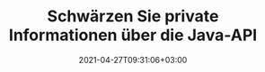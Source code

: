 ---
############################# Static ############################
layout: "product"
date: 2021-04-27T09:31:06+03:00
draft: false

product: "Redaction"
product_tag: "redaction"
platform: "Java"
platform_tag: "java"

############################# Head ############################
head_title: "Java-Schwärzungs-API | Verstecken Sie vertrauliche Daten aus PDF Word Excel Image"
head_description: "API zum Schwärzen von Java-Dokumenten – Verstecken Sie persönliche Daten aus PDF-, Word-, Excel-, PowerPoint-Präsentationen und Rasterbildern durch verschiedene Schwärzungstypen."

############################# Header ############################
title: "Schwärzen Sie private Informationen über die Java-API"
description: "Schließen oder verbergen Sie persönliche Informationen und Metadaten aus Dokumenten, Arbeitsblättern, Präsentationen, PDF- und Rasterbilddateien mithilfe der Java-Schwärzungs-API."
button:
    enable: true

############################# SubMenu ############################
submenu:
    enable: true
    
    left:
        img_alt: "GroupDocs.Redaction for Java"
        image: "/border/groupdocs-redaction-java.svg"
        product: "GroupDocs.Redaction"
        platform: "Java"

    middle:
        button:
            # button loop
            - link: "#overview"
              text: "Überblick"

            # button loop
            - link: "#features"
              text: "Merkmale"

            # button loop
            - link: "#support"
              text: "Support"

            # button loop
            - link: "https://products.groupdocs.app/redaction"
              text: "Live Demo"

            # button loop
            - link: "https://purchase.groupdocs.com/pricing/redaction/java"
              text: "Preisgestaltung"

    right:
        link_download: "https://downloads.groupdocs.com/redaction"
        link_learn: "https://docs.groupdocs.com/redaction/java/"
        link_buy: "https://purchase.groupdocs.com"

############################# Überblick ############################
overview:
    enable: true
    content: |
      Mit GroupDocs.Redaction for Java API können Entwickler vertrauliche Daten aus gängigen Dateiformaten wie Microsoft Word, Excel, PowerPoint, PDF und Bildern entfernen, damit sie verwendet und verteilt werden können, aber dennoch vertrauliche Informationen schützen. Die Schwärzungsbibliothek bietet eine einzige, formatunabhängige Schnittstelle, um jede Art von klassifizierten Informationen zu schwärzen, einschließlich Sozialversicherungsnummern, medizinische Informationen, finanzielle, proprietäre, rechtliche oder sogar Handelsdetails durch Text-, Metadaten- und Anmerkungsschwärzungstypen. Sie können das Dokument in seinem Originalformat speichern und ein bereinigtes PDF-Dokument mit Rasterbildern der Originalseiten erstellen.
    tabs:
      enable: true     
      
      ## TAB ONE ##
      tab_one:
        description: |
          Nachfolgend finden Sie eine Übersicht über GroupDocs.Redaction für Java:

        right:
          enable: true
          icon: "fab fa-html5"
          title: "Überblick"
          content: |
            * Text schwärzen
            * Metadaten schwärzen
            * Anmerkung schwärzen
            * Tabellarisches Dokument schwärzen
            * Geschützte Dateien schwärzen
            * Anpassung
      
      ## TAB TWO ##
      tab_two:
        description: |
          GroupDocs.Redaction für Java unterstützt die folgenden [Dokumentdateiformate](https://docs.groupdocs.com/redaction/java/supported-document-formats/):

        right:
          enable: true
          table:
            # table loop
            - title: "Text schwärzen, Metadata & Comments"
              content: |
                * **Word**: DOC, DOCX, DOT, ODT, DOTX, DOCM, DOTM, RTF
                * **Excel**: XLS, XLSX, XLT, XLTX, XLSM, XLTM, CSV
                * **PowerPoint**: PPT, PPTX, PPS, PPSX, POTX, PPTM, PPSM, POTM
                * **Festes Layout**: PDF
                * **Rasterbilder**: JPG, BMP, PNG, GIF, TIFF

      ## TAB THREE ##
      tab_three:
        description: |
          GroupDocs.Redaction for Java unterstützt das Folgen Betriebssysteme, Frameworks & Paketmanager:
        
        left:
          enable: true
          table:
            # table loop
            - icon: "fab fa-windows"
              title: "Betriebssysteme"
              content: |
                * Microsoft Windows Desktop
                * Microsoft Windows Server
                * Linux
                * MacOS

            # table loop
            - icon: "fas fa-code"
              title: "Unterstützte Frameworks"
              content: |
                * Java 7 (1.7) und höher

        right:
          enable: true
          table:
            # table loop
            - icon: "fas fa-cogs"
              title: "Entwicklungsumgebungen"
              content: |
                * NetBeans
                * IntelliJ IDEA
                * Eclipse
            # table loop
            - icon: "fas fa-tools"
              title: "Build-Automatisierungstool"
              content: |
                * Maven

############################# Merkmale ############################
features:
    enable: true
    title: "GroupDocs.Redaction for Java Merkmale"

    feature:
      # feature loop
      - icon: "fas fa-copy"
        content: "Suchen und schwärzen Sie exakte Übereinstimmungen einer Suchzeichenfolge"

      # feature loop
      - icon: "fas fa-eye"
        content: "Kontrollieren Sie den Redaktionsprozess und überspringen Sie bestimmte Übereinstimmungen"

      # feature loop
      - icon: "fas fa-bolt"
        content: "Lokalisieren und redigieren Sie mit regulären Ausdrücken"
      
      # feature loop
      - icon: "fas fa-file-powerpoint"
        content: "Integrierte Unterstützung für Office-Formate und PDF"

      # feature loop
      - icon: "fas fa-code"
        content: "Löschen Sie Metadaten oder redigieren Sie Metadatenwerte"

      # feature loop
      - icon: "fas fa-cloud"
        content: "Beschränken Sie Schwärzungen auf bestimmte Arbeitsblätter und Spalten"

      # feature loop
      - icon: "fas fa-remove-format"
        content: "Entfernen Sie Anmerkungen oder redigieren Sie deren Texte"

      # feature loop
      - icon: "fas fa-comment-slash"
        content: "Verwenden Sie textuelle (Ausnahmecodes) oder grafische (farbige Rechtecke) Schwärzungen"

      # feature loop
      - icon: "fas fa-location-arrow"
        content: "Speichern Sie das Dokument im Originalformat oder als PDF mit Rasterbildern der Originalseiten"

      # feature loop
      - icon: "fas fa-border-all"
        content: "Unterstützung für Rasterbildformate und Schwärzungen von Bildbereichen"

      # feature loop
      - icon: "fas fa-wrench"
        content: "Integrationsschnittstelle zur Implementierung benutzerdefinierter Schwärzungen und Formate"

      # feature loop
      - icon: "fas fa-columns"
        content: "EXIF-Metadaten aus Bilddateien bearbeiten oder entfernen"

      # feature loop
      - icon: "fas fa-file-word"
        content: "Schwärzen Sie eingebettete Bilder in PDF-, Word- und Präsentationsdokumenten"

    more_feature:
      # more_feature_loop
      - title: "Stellen Sie den Datenschutz sicher, indem Sie Ihre klassifizierten Daten schwärzen"
        content: |
          Die GroupDocs.Redaction for Java-Bibliothek ermöglicht es Entwicklern, Text und Bilder aus unterstützten Dokumenten zu schwärzen, indem sie eine Vielzahl von Schwärzungstypen verwenden. Die Verwendung unserer Schwärzungs-API ist einfach und unkompliziert.

          Das folgende Codebeispiel verwendet ein tabellarisches Dokument, z. B. eine Microsoft Excel-Tabelle, bei der der Umfang der Schwärzung auf ein bestimmtes Arbeitsblatt und/oder eine bestimmte Spalte beschränkt werden kann. Es verwendet Filter, um die zweite Spalte mit E-Mails auf einem Arbeitsblatt „Kunden“ zu schwärzen, wobei alle anderen E-Mails im Dokument unberührt bleiben.
          
          ```java
          final Redactor redactor  = new Redactor("sample.xlsx");
          try
          {
              CellFilter filter = new CellFilter();
              filter.setColumnIndex(1);
              filter.setWorkSheetName("Customers");
              Pattern expression = Pattern.compile("^\\w+([-+.']\\w+)*@\\w+([-.]\\w+)*\\.\\w+([-.]\\w+)*$");
              RedactorChangeLog result = redactor.apply(new CellColumnRedaction(filter, expression, new ReplacementOptions("[customer email]")));
              if (result.getStatus() != RedactionStatus.Failed)
              {
                  SaveOptions so = new SaveOptions();
                  so.setAddSuffix(true);
                  so.setRasterizeToPDF(false);
                  redactor.save(so);
              };
          }
          finally { redactor.close(); }
          ```

############################# Support ############################
support:
    enable: true

############################# Solutions ############################
solutions:
    enable: true
    title: "GroupDocs.Redaction bietet APIs zum Anzeigen von Dokumenten für andere beliebte Entwicklungsumgebungen"

    solution:
        # solution loop
        - img_alt: "GroupDocs.Redaction for .NET"
          image: "/border/groupdocs-redaction-net.svg"
          product: "GroupDocs.Redaction"
          platform: ".NET"
          link: "/redaction/net/"

############################# Back to top ###############################
back_to_top:
  enable: true
---